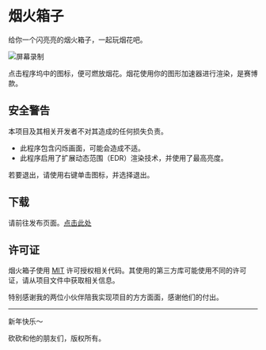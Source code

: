 # 烟火箱子

给你一个闪亮亮的烟火箱子，一起玩烟花吧。

![屏幕录制](./Resource/ScreenRecord.gif)

点击程序坞中的图标，便可燃放烟花。烟花使用你的图形加速器进行渲染，是赛博款。

## 安全警告

本项目及其相关开发者不对其造成的任何损失负责。

- 此程序包含闪烁画面，可能会造成不适。
- 此程序启用了扩展动态范围（EDR）渲染技术，并使用了最高亮度。

若要退出，请使用右键单击图标，并选择退出。

## 下载

请前往发布页面。[点击此处](https://github.com/Lakr233/Firework/releases)

## 许可证

烟火箱子使用 [MIT](./LICENSE) 许可授权相关代码。其使用的第三方库可能使用不同的许可证，请从项目文件中获取相关信息。

特别感谢我的两位小伙伴陪我实现项目的方方面面，感谢他们的付出。

---

新年快乐～

砍砍和他的朋友们，版权所有。
